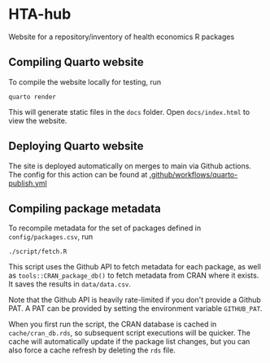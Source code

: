 # HTA-hub
Website for a repository/inventory of health economics R packages 

## Compiling Quarto website
To compile the website locally for testing, run 
```
quarto render
```

This will generate static files in the `docs` folder. Open `docs/index.html` to view the website.

## Deploying Quarto website
The site is deployed automatically on merges to main via Github actions. The config for this
action can be found at [.github/workflows/quarto-publish.yml]()

## Compiling package metadata
To recompile metadata for the set of packages defined in `config/packages.csv`, run

```
./script/fetch.R
```

This script uses the Github API to fetch metadata for each package, as well as 
`tools::CRAN_package_db()` to fetch metadata from CRAN where it exists. 
It saves the results in `data/data.csv`.

Note that the Github API is heavily rate-limited if you don't provide a Github PAT. A PAT
can be provided by setting the environment variable `GITHUB_PAT`.

When you first run the script, the CRAN database is cached in `cache/cran_db.rds`, 
so subsequent script executions will be quicker. The cache will automatically update if
the package list changes, but you can also force a cache refresh by deleting the `rds` file.

